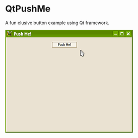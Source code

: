 QtPushMe
========

A fun elusive button example using Qt framework.

![Qt PushMe demonstration](demonstration.gif)
